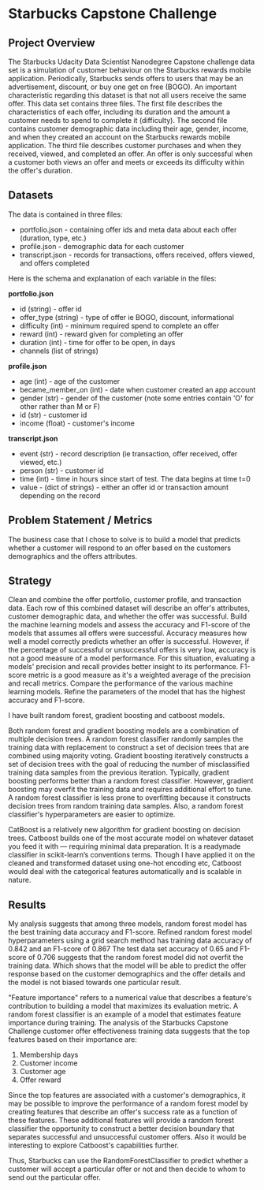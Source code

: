 # Starbucks Capstone Challenge
## Project Overview
The Starbucks Udacity Data Scientist Nanodegree Capstone challenge data set is a simulation of customer behaviour on the Starbucks rewards mobile application. Periodically, Starbucks sends offers to users that may be an advertisement, discount, or buy one get on free (BOGO). An important characteristic regarding this dataset is that not all users receive the same offer.
This data set contains three files. The first file describes the characteristics of each offer, including its duration and the amount a customer needs to spend to complete it (difficulty). The second file contains customer demographic data including their age, gender, income, and when they created an account on the Starbucks rewards mobile application. The third file describes customer purchases and when they received, viewed, and completed an offer. An offer is only successful when a customer both views an offer and meets or exceeds its difficulty within the offer's duration.

## Datasets

The data is contained in three files:

* portfolio.json - containing offer ids and meta data about each offer (duration, type, etc.)
* profile.json - demographic data for each customer
* transcript.json - records for transactions, offers received, offers viewed, and offers completed

Here is the schema and explanation of each variable in the files:

**portfolio.json**
* id (string) - offer id
* offer_type (string) - type of offer ie BOGO, discount, informational
* difficulty (int) - minimum required spend to complete an offer
* reward (int) - reward given for completing an offer
* duration (int) - time for offer to be open, in days
* channels (list of strings)

**profile.json**
* age (int) - age of the customer
* became_member_on (int) - date when customer created an app account
* gender (str) - gender of the customer (note some entries contain 'O' for other rather than M or F)
* id (str) - customer id
* income (float) - customer's income

**transcript.json**
* event (str) - record description (ie transaction, offer received, offer viewed, etc.)
* person (str) - customer id
* time (int) - time in hours since start of test. The data begins at time t=0
* value - (dict of strings) - either an offer id or transaction amount depending on the record

## Problem Statement / Metrics
The business case that I chose to solve is to build a model that predicts whether a customer will respond to an offer based on the customers demographics and the offers attributes.

## Strategy
Clean and combine the offer portfolio, customer profile, and transaction data. Each row of this combined dataset will describe an offer's attributes, customer demographic data, and whether the offer was successful.
Build the machine learning models and assess the accuracy and F1-score of the models that assumes all offers were successful. Accuracy measures how well a model correctly predicts whether an offer is successful. However, if the percentage of successful or unsuccessful offers is very low, accuracy is not a good measure of a model performance. For this situation, evaluating a models' precision and recall provides better insight to its performance. F1-score metric is a good measure as it's a weighted average of the precision and recall metrics.
Compare the performance of the various machine learning models. 
Refine the parameters of the model that has the highest accuracy and F1-score.

I have built random forest, gradient boosting and catboost models.

Both random forest and gradient boosting models are a combination of multiple decision trees. A random forest classifier randomly samples the training data with replacement to construct a set of decision trees that are combined using majority voting.
Gradient boosting iteratively constructs a set of decision trees with the goal of reducing the number of misclassified training data samples from the previous iteration. 
Typically, gradient boosting performs better than a random forest classifier. However, gradient boosting may overfit the training data and requires additional effort to tune. A random forest classifier is less prone to overfitting because it constructs decision trees from random training data samples. Also, a random forest classifier's hyperparameters are easier to optimize.

CatBoost is a relatively new algorithm for gradient boosting on decision trees. Catboost builds one of the most accurate model on whatever dataset you feed it with — requiring minimal data preparation. It is a readymade classifier in scikit-learn’s conventions terms. Though I have applied it on the cleaned and transformed dataset using one-hot encoding etc, Catboost would deal with the categorical features automatically and is scalable in nature.

## Results

My analysis suggests that among three models, random forest model has the best training data accuracy and F1-score. 
Refined random forest model hyperparameters using a grid search method has training data accuracy of 0.842 and an F1-score of 0.867
The test data set accuracy of 0.65 and F1-score of 0.706 suggests that the random forest model did not overfit the training data.
Which shows that the model will be able to predict the offer response based on the customer demographics and the offer details and the model is not biased towards one particular result. 

"Feature importance" refers to a numerical value that describes a feature's contribution to building a model that maximizes its evaluation metric. A random forest classifier is an example of a model that estimates feature importance during training. The analysis of the Starbucks Capstone Challenge customer offer effectiveness training data suggests that the top features based on their importance are:

1. Membership days 
2. Customer income
3. Customer age 
4. Offer reward  

Since the top features are associated with a customer's demographics, it may be possible to improve the performance of a random forest model by creating features that describe an offer's success rate as a function of these features. 
These additional features will provide a random forest classifier the opportunity to construct a better decision boundary that separates successful and unsuccessful customer offers.
Also it would be interesting to explore Catboost's capabilities further.

Thus, Starbucks can use the RandomForestClassifier to predict whether a customer will accept a particular offer or not and then decide to whom to send out the particular offer.


